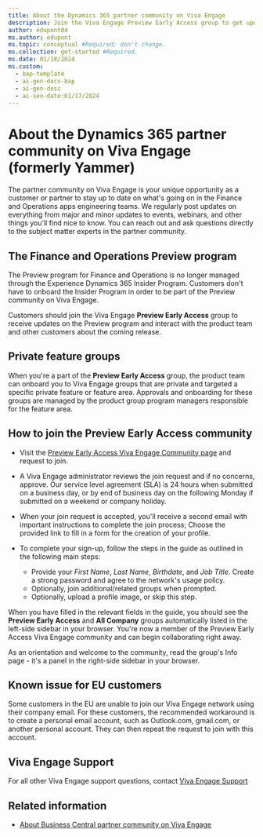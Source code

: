 ```yaml
---
title: About the Dynamics 365 partner community on Viva Engage
description: Join the Viva Engage Preview Early Access group to get updates and interact with the product team and other customers.
author: edupont04
ms.author: edupont
ms.topic: conceptual #Required; don't change.
ms.collection: get-started #Required.
ms.date: 01/18/2024
ms.custom:
  - bap-template
  - ai-gen-docs-bap
  - ai-gen-desc
  - ai-seo-date:01/17/2024
---
```


# About the Dynamics 365 partner community on Viva Engage (formerly Yammer)

The partner community on Viva Engage is your unique opportunity as a customer or partner to stay up to date on what's going on in the Finance and Operations apps engineering teams. We regularly post updates on everything from major and minor updates to events, webinars, and other things you'll find nice to know. You can reach out and ask questions directly to the subject matter experts in the partner community. 

## The Finance and Operations Preview program

The Preview program for Finance and Operations is no longer managed through the Experience Dynamics 365 Insider Program. Customers don't have to onboard the Insider Program in order to be part of the Preview community on Viva Engage.

Customers should join the Viva Engage **Preview Early Access** group to receive updates on the Preview program and interact with the product team and other customers about the coming release.

## Private feature groups

When you're a part of the **Preview Early Access** group, the product team can onboard you to Viva Engage groups that are private and targeted a specific private feature or feature area. Approvals and onboarding for these groups are managed by the product group program managers responsible for the feature area.

## How to join the Preview Early Access community

- Visit the [Preview Early Access Viva Engage Community page](https://www.yammer.com/dynamicsaxfeedbackprograms/#/threads/inGroup?type=in_group&feedId=12792233) and request to join.
- A Viva Engage administrator reviews the join request and if no concerns, approve. Our service level agreement (SLA) is 24 hours when submitted on a business day, or by end of business day on the following Monday if submitted on a weekend or company holiday.
- When your join request is accepted, you'll receive a second email with important instructions to complete the join process; Choose the provided link to fill in a form for the creation of your profile.
- To complete your sign-up, follow the steps in the guide as outlined in the following main steps:

  - Provide your *First Name*, *Last Name*, *Birthdate*, and *Job Title*. Create a strong password and agree to the network's usage policy.
  - Optionally, join additional/related groups when prompted.
  - Optionally, upload a profile image, or skip this step.

When you have filled in the relevant fields in the guide, you should see the **Preview Early Access** and **All Company** groups automatically listed in the left-side sidebar in your browser. You're now a member of the Preview Early Access Viva Engage community and can begin collaborating right away.

As an orientation and welcome to the community, read the group's Info page - it's a panel in the right-side sidebar in your browser.

## Known issue for EU customers

Some customers in the EU are unable to join our Viva Engage network using their company email. For these customers, the recommended workaround is to create a personal email account, such as Outlook.com, gmail.com, or another personal account. They can then repeat the request to join with this account.

## Viva Engage Support

For all other Viva Engage support questions, contact [Viva Engage Support](https://aka.ms/yammerhelp)

## Related information

- [About Business Central partner community on Viva Engage](/dynamics365/business-central/dev-itpro/join-viva-engage)  
